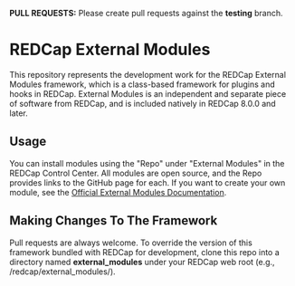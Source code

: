 **PULL REQUESTS:** Please create pull requests against the **testing** branch.

# REDCap External Modules

This repository represents the development work for the REDCap External Modules framework, which is a class-based framework for plugins and hooks in REDCap. External Modules is an independent and separate piece of software from REDCap, and is included natively in REDCap 8.0.0 and later.

## Usage

You can install modules using the "Repo" under "External Modules" in the REDCap Control Center.  All modules are open source, and the Repo provides links to the GitHub page for each.  If you want to create your own module, see the [Official External Modules Documentation](docs/official-documentation.md).

## Making Changes To The Framework 
Pull requests are always welcome.  To override the version of this framework bundled with REDCap for development, clone this repo into a directory named **external_modules** under your REDCap web root (e.g., /redcap/external_modules/).
